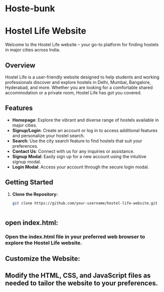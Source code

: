 # Hoste-bunk
 
# Hostel Life Website

Welcome to the Hostel Life website – your go-to platform for finding hostels in major cities across India.

## Overview

Hostel Life is a user-friendly website designed to help students and working professionals discover and explore hostels in Delhi, Mumbai, Bangalore, Hyderabad, and more. Whether you are looking for a comfortable shared accommodation or a private room, Hostel Life has got you covered.

## Features

- **Homepage**: Explore the vibrant and diverse range of hostels available in major cities.
- **Signup/Login**: Create an account or log in to access additional features and personalize your hostel search.
- **Search**: Use the city search feature to find hostels that suit your preferences.
- **Contact Us**: Connect with us for any inquiries or assistance.
- **Signup Modal**: Easily sign up for a new account using the intuitive signup modal.
- **Login Modal**: Access your account through the secure login modal.

## Getting Started

1. **Clone the Repository:**

   ```bash
   git clone https://github.com/your-username/hostel-life-website.git



## open index.html:

### Open the index.html file in your preferred web browser to explore the Hostel Life website.

## Customize the Website:

## Modify the HTML, CSS, and JavaScript files as needed to tailor the website to your preferences.

